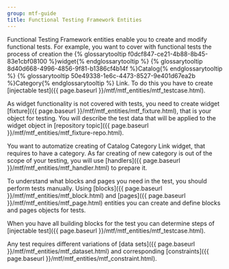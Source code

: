 ```yaml
---
group: mtf-guide
title: Functional Testing Framework Entities
---
```


Functional Testing Framework entities enable you to create and modify functional tests. 
For example, you want to cover with functional tests the process of creation the {% glossarytooltip f0dcf847-ce21-4b88-8b45-83e1cbf08100 %}widget{% endglossarytooltip %} {% glossarytooltip 8d40d668-4996-4856-9f81-b1386cf4b14f %}Catalog{% endglossarytooltip %} {% glossarytooltip 50e49338-1e6c-4473-8527-9e401d67ea2b %}Category{% endglossarytooltip %} Link.
To do this you have to create [injectable test]({{ page.baseurl }}/mtf/mtf_entities/mtf_testcase.html).

As widget functionality is not covered with tests, you need to create widget [fixture]({{ page.baseurl }}/mtf/mtf_entities/mtf_fixture.html), that is your object for testing. You will describe the test data that will be applied to the widget object in [repository topic]({{ page.baseurl }}/mtf/mtf_entities/mtf_fixture-repo.html).

You want to automatize creating of Catalog Category Link widget, that requires to have a category. As far creating of new category is out of the scope of your testing, you will use [handlers]({{ page.baseurl }}/mtf/mtf_entities/mtf_handler.html) to prepare it.

To understand what blocks and pages you need in the test, you should perform tests manually.
Using [blocks]({{ page.baseurl }}/mtf/mtf_entities/mtf_block.html) and [pages]({{ page.baseurl }}/mtf/mtf_entities/mtf_page.html) entities you can create and define blocks and pages objects for tests.

When you have all building blocks for the test you can determine steps of [injectable test]({{ page.baseurl }}/mtf/mtf_entities/mtf_testcase.html).

Any test requires different variations of [data sets]({{ page.baseurl }}/mtf/mtf_entities/mtf_dataset.html) and corresponding [constraints]({{ page.baseurl }}/mtf/mtf_entities/mtf_constraint.html).